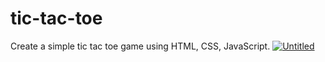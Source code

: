 # tic-tac-toe
 Create a simple tic tac toe game using HTML, CSS, JavaScript.
[![Untitled](https://user-images.githubusercontent.com/67038060/158377511-d6d34748-1f45-4e67-931e-863946acfefe.png)
](https://0xse.github.io/tic-tac-toe/)
